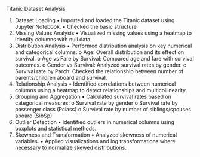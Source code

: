 Titanic Dataset Analysis
1. Dataset Loading
  •	Imported and loaded the Titanic dataset using Jupyter Notebook.
  •	Checked the basic structure
2. Missing Values Analysis
  •	Visualized missing values using a heatmap to identify columns with null data.
3. Distribution Analysis
  •	Performed distribution analysis on key numerical and categorical columns:
    o	Age: Overall distribution and its effect on survival.
    o	Age vs Fare by Survival: Compared age and fare with survival outcomes.
    o	Gender vs Survival: Analyzed survival rates by gender.
    o	Survival rate by Parch: Checked the relationship between number of parents/children aboard and survival.
4. Relationship Analysis
  •	Identified correlations between numerical columns using a heatmap to detect relationships and multicollinearity.
5. Grouping and Aggregation
   •	Calculated survival rates based on categorical measures:
   o	Survival rate by gender
   o	Survival rate by passenger class (Pclass)
   o	Survival rate by number of siblings/spouses aboard (SibSp)
6. Outlier Detection
  •	Identified outliers in numerical columns using boxplots and statistical methods.
7. Skewness and Transformation
  •	Analyzed skewness of numerical variables.
  •	Applied visualizations and log transformations where necessary to normalize skewed distributions.

